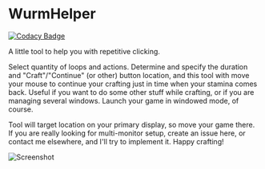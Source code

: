 # WurmHelper

[![Codacy Badge](https://api.codacy.com/project/badge/Grade/fa65fb8937f741ddbb1ae7e635c72a2c)](https://app.codacy.com/app/Dimonasdf/WurmHelper?utm_source=github.com&utm_medium=referral&utm_content=Dimonasdf/WurmHelper&utm_campaign=Badge_Grade_Dashboard)

A little tool to help you with repetitive clicking.

Select quantity of loops and actions. Determine and specify the duration and "Craft"/"Continue" (or other) button location, and this tool with move your mouse to continue your crafting just in time when your stamina comes back. Useful if you want to do some other stuff while crafting, or if you are managing several windows. Launch your game in windowed mode, of course.

Tool will target location on your primary display, so move your game there. If you are really looking for multi-monitor setup, create an issue here, or contact me elsewhere, and I'll try to implement it. Happy crafting!

![Screenshot](https://pp.userapi.com/c850616/v850616396/ceefd/rZKQnGVqy2Y.jpg)
